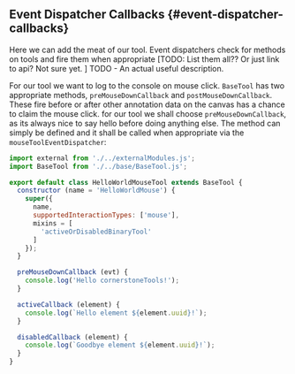 ## Event Dispatcher Callbacks {#event-dispatcher-callbacks}

Here we can add the meat of our tool. Event dispatchers check for methods on tools and fire them when appropriate [TODO: List them all?? Or just link to api? Not sure yet. ]
TODO - An actual useful description.

For our tool we want to log to the console on mouse click. `BaseTool` has two appropriate methods, `preMouseDownCallback` and `postMouseDownCallback`. These fire before or after other annotation data on the canvas has a chance to claim the mouse click. for our tool we shall choose `preMouseDownCallback`, as its always nice to say hello before doing anything else. The method can simply be defined and it shall be called when appropriate via the `mouseToolEventDispatcher`:

```js
import external from './../externalModules.js';
import BaseTool from './../base/BaseTool.js';

export default class HelloWorldMouseTool extends BaseTool {
  constructor (name = 'HelloWorldMouse') {
    super({
      name,
      supportedInteractionTypes: ['mouse'],
      mixins = [
        'activeOrDisabledBinaryTool'
      ]
    });
  }

  preMouseDownCallback (evt) {
    console.log('Hello cornerstoneTools!');
  }

  activeCallback (element) {
    console.log(`Hello element ${element.uuid}!`);
  }

  disabledCallback (element) {
    console.log(`Goodbye element ${element.uuid}!`);
  }
}
```
